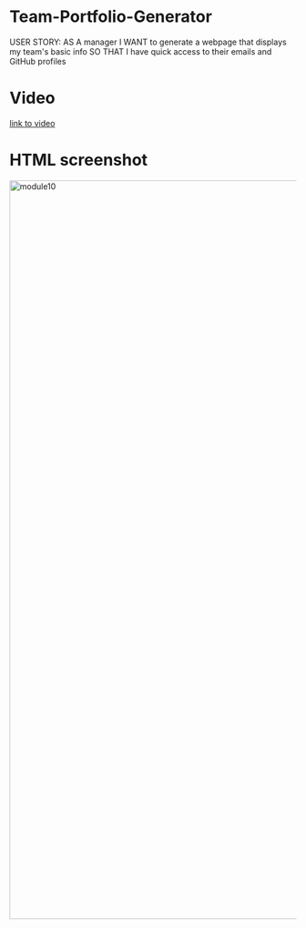 # Team-Portfolio-Generator
USER STORY:
AS A manager
I WANT to generate a webpage that displays my team's basic info
SO THAT I have quick access to their emails and GitHub profiles

# Video 
[link to video](https://drive.google.com/file/d/1WbqHkZc-qtZAjHBT_vzFGIN5cVtGwNrk/view)

# HTML screenshot
<img width="1299" alt="module10" src="https://user-images.githubusercontent.com/106894826/201823347-4975c1b2-9791-490d-9788-4f75e4a0fa2a.png">


